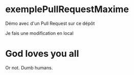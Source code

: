 # exemplePullRequestMaxime
Démo avec d'un Pull Request sur ce dépôt

Je fais une modification en local

# God loves you all
Or not. Dumb humans.
